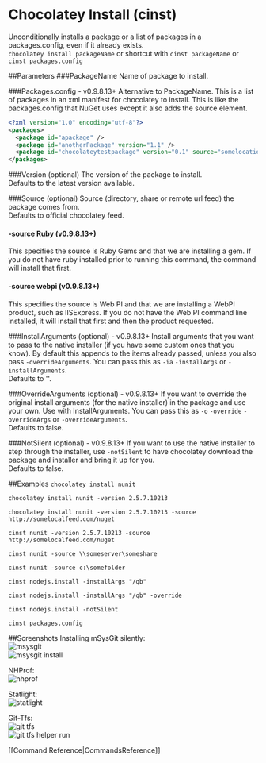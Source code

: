 # Chocolatey Install (cinst)
Unconditionally installs a package or a list of packages in a packages.config, even if it already exists.  
`chocolatey install packageName` or shortcut with 
`cinst packageName` or `cinst packages.config`  
  
##Parameters
###PackageName
Name of package to install.  
  
###Packages.config - v0.9.8.13+
Alternative to PackageName. This is a list of packages in an xml manifest for chocolatey to install.  This is like the packages.config that NuGet uses except it also adds the source element.  
  
```xml
<?xml version="1.0" encoding="utf-8"?>
<packages>
  <package id="apackage" />
  <package id="anotherPackage" version="1.1" />
  <package id="chocolateytestpackage" version="0.1" source="somelocation" />
</packages>  
```  
  
###Version (optional)
The version of the package to install.  
Defaults to the latest version available.  
  
###Source (optional)
Source (directory, share or remote url feed) the package comes from.  
Defaults to official chocolatey feed.  
  
#### -source Ruby (v0.9.8.13+)  
This specifies the source is Ruby Gems and that we are installing a gem. If you do not have ruby installed prior to running this command, the command will install that first.  
  
#### -source webpi (v0.9.8.13+)
This specifies the source is Web PI and that we are installing a WebPI product, such as IISExpress. If you do not have the Web PI command line installed, it will install that first and then the product requested.  
  
###InstallArguments (optional) - v0.9.8.13+
Install arguments that you want to pass to the native installer (if you have some custom ones that you know). By default this appends to the items already passed, unless you also pass `-overrideArguments`.
You can pass this as `-ia` `-installArgs` or `-installArguments`.  
Defaults to ''.  

###OverrideArguments (optional) - v0.9.8.13+
If you want to override the original install arguments (for the native installer) in the package and use your own. Use with InstallArguments.
You can pass this as `-o` `-override` `-overrideArgs` or `-overrideArguments`.  
Defaults to false.  

###NotSilent (optional) - v0.9.8.13+
If you want to use the native installer to step through the installer, use `-notSilent` to have chocolatey download the package and installer and bring it up for you.  
Defaults to false.  
  
##Examples
`chocolatey install nunit`  
  
`chocolatey install nunit -version 2.5.7.10213`  
  
`chocolatey install nunit -version 2.5.7.10213 -source http://somelocalfeed.com/nuget`  
  
`cinst nunit -version 2.5.7.10213 -source http://somelocalfeed.com/nuget`  
  
`cinst nunit -source \\someserver\someshare`  
  
`cinst nunit -source c:\somefolder`  
  
`cinst nodejs.install -installArgs "/qb"`  
  
`cinst nodejs.install -installArgs "/qb" -override`  
  
`cinst nodejs.install -notSilent`  
  
`cinst packages.config`  
  
##Screenshots
Installing mSysGit silently:  
![msysgit](images/msysgit.png "msysgit")  
![msysgit install](images/msysgit2.png "msysgit install")  
  
NHProf:  
![nhprof](images/chocolateynhprofiler.png "nhprof")  
  
Statlight:  
![statlight](images/statlight.png "statlight")  
  
Git-Tfs:  
![git tfs](images/git-tfs.png "git tfs chocolatey")  
![git tfs helper run](images/git-tfs2.png "git tfs chocolatey helper")  
  
[[Command Reference|CommandsReference]]

